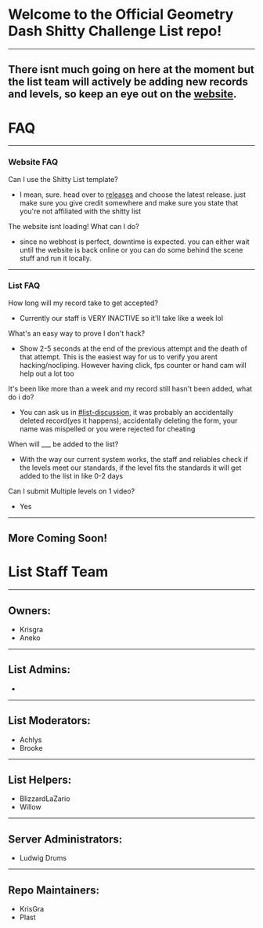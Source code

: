# Welcome to the Official Geometry Dash Shitty Challenge List repo!
---
There isnt much going on here at the moment but the list team will actively be adding new records and levels, so keep an eye out on the [website](https://scl.krisgra.repl.co/).
---
# FAQ
---
### Website FAQ
Can I use the Shitty List template?
- I mean, sure. head over to [releases](https://github.com/ElectroFlameOfficial/gdshittylist/releases) and choose the latest release. just make sure you give credit somewhere and make sure you state that you're not affiliated with the shitty list

The website isnt loading! What can I do?
- since no webhost is perfect, downtime is expected. you can either wait until the website is back online or you can do some behind the scene stuff and run it locally.
---
### List FAQ
How long will my record take to get accepted? 
- Currently our staff is VERY INACTIVE so it'll take like a week lol

What's an easy way to prove I don't hack?
- Show 2-5 seconds at the end of the previous attempt and the death of that attempt. This is the easiest way for us to verify you arent hacking/nocliping. However having click, fps counter or hand cam will help out a lot too

It's been like more than a week and my record still hasn't been added, what do i do?
- You can ask us in [#list-discussion](https://discord.gg/5YuuWrzMyU), it was probably an accidentally deleted record(yes it happens), accidentally deleting the form, your name was mispelled or you were rejected for cheating

When will ___ be added to the list? 
- With the way our current system works, the staff and reliables check if the levels meet our standards, if the level fits the standards it will get added to the list in like 0-2 days

Can I submit Multiple levels on 1 video?
- Yes
---
More Coming Soon!
---
# List Staff Team
---
## Owners:
- Krisgra
- Aneko
---
## List Admins:
- 
---
## List Moderators:
- Achlys
- Brooke
---
## List Helpers:
- BlizzardLaZario
- Willow
---
## Server Administrators:
- Ludwig Drums
---
## Repo Maintainers:
- KrisGra
- Plast
